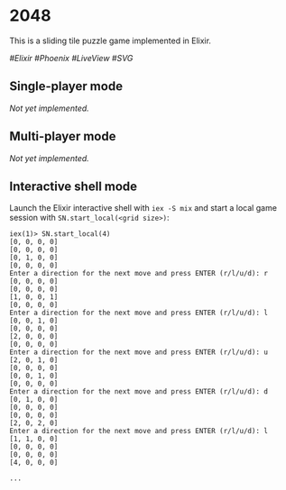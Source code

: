 # 2048

This is a sliding tile puzzle game implemented in Elixir.

_#Elixir_ _#Phoenix_ _#LiveView_ _#SVG_

## Single-player mode

_Not yet implemented._

## Multi-player mode

_Not yet implemented._

## Interactive shell mode

Launch the Elixir interactive shell with `iex -S mix` and start a local game session with `SN.start_local(<grid size>)`:

```
iex(1)> SN.start_local(4)
[0, 0, 0, 0]
[0, 0, 0, 0]
[0, 1, 0, 0]
[0, 0, 0, 0]
Enter a direction for the next move and press ENTER (r/l/u/d): r
[0, 0, 0, 0]
[0, 0, 0, 0]
[1, 0, 0, 1]
[0, 0, 0, 0]
Enter a direction for the next move and press ENTER (r/l/u/d): l
[0, 0, 1, 0]
[0, 0, 0, 0]
[2, 0, 0, 0]
[0, 0, 0, 0]
Enter a direction for the next move and press ENTER (r/l/u/d): u
[2, 0, 1, 0]
[0, 0, 0, 0]
[0, 0, 1, 0]
[0, 0, 0, 0]
Enter a direction for the next move and press ENTER (r/l/u/d): d
[0, 1, 0, 0]
[0, 0, 0, 0]
[0, 0, 0, 0]
[2, 0, 2, 0]
Enter a direction for the next move and press ENTER (r/l/u/d): l
[1, 1, 0, 0]
[0, 0, 0, 0]
[0, 0, 0, 0]
[4, 0, 0, 0]

...
```